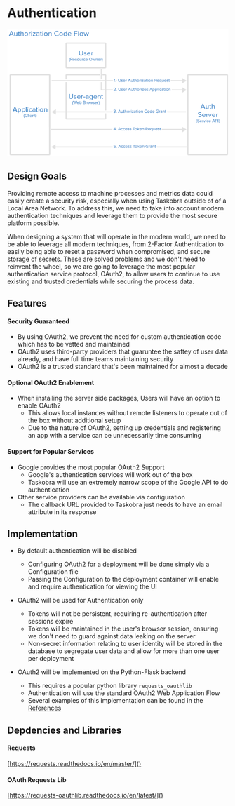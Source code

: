 # Authentication 

![Grant Type Authentication Flow](images/auth_code_flow.png)

## Design Goals 

Providing remote access to machine processes and metrics data could easily create a security risk, especially when using Taskobra outside of of a Local Area Network. To address this, we need to take into account modern authentication techniques and leverage them to provide the most secure platform possible.     
        
When designing a system that will operate in the modern world, we need to be able to leverage all modern techniques, from 2-Factor Authentication to easily being able to reset a password when compromised, and secure storage of secrets. These are solved problems and we don't need to reinvent the wheel, so we are going to leverage the most popular authentication service protocol, OAuth2, to allow users to continue to use existing and trusted credentials while securing the process data. 

## Features 

#### Security Guaranteed
- By using OAuth2, we prevent the need for custom authentication code which has to be vetted and maintained
- OAuth2 uses third-party providers that guaruntee the saftey of user data already, and have full time teams maintaining security
- OAuth2 is a trusted standard that's been maintained for almost a decade

#### Optional OAuth2 Enablement
- When installing the server side packages, Users will have an option to enable OAuth2 
    - This allows local instances without remote listeners to operate out of the box without additional setup
    - Due to the nature of OAuth2, setting up credentials and registering an app with a service can be unnecessarily time consuming

#### Support for Popular Services
- Google provides the most popular OAuth2 Support
    - Google's authentication services will work out of the box
    - Taskobra will use an extremely narrow scope of the Google API to do authentication
- Other service providers can be available via configuration
    - The callback URL provided to Taskobra just needs to have an email attribute in its response

## Implementation
- By default authentication will be disabled
    - Configuring OAuth2 for a deployment will be done simply via a Configuration file
    - Passing the Configuration to the deployment container will enable and require authentication for viewing the UI

- OAuth2 will be used for Authentication only
    - Tokens will not be persistent, requiring re-authentication after sessions expire
    - Tokens will be maintained in the user's browser session, ensuring we don't need to guard against data leaking on the server
    - Non-secret information relating to user identity will be stored in the database to segregate user data and allow for more than one user per deployment

- OAuth2 will be implemented on the Python-Flask backend
    - This requires a popular python library `requests_oauthlib` 
    - Authentication will use the standard OAuth2 Web Application Flow 
    - Several examples of this implementation can be found in the [References](references.md)


## Depdencies and Libraries

#### Requests 
[https://requests.readthedocs.io/en/master/]()

#### OAuth Requests Lib
[https://requests-oauthlib.readthedocs.io/en/latest/]()




